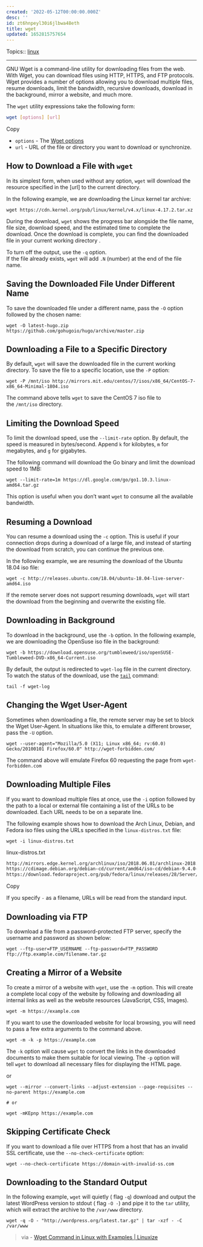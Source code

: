 ```yaml
---
created: '2022-05-12T00:00:00.000Z'
desc: ''
id: zt6hnpeyl30i6jlbwa48eth
title: wget
updated: 1652815757654
---
```

   
Topics::  [linux](../topics/linux.md)   
   
   
---   
   
GNU Wget is a command-line utility for downloading files from the web. With Wget, you can download files using HTTP, HTTPS, and FTP protocols. Wget provides a number of options allowing you to download multiple files, resume downloads, limit the bandwidth, recursive downloads, download in the background, mirror a website, and much more.   
   
The `wget` utility expressions take the following form:   
   
```sh
wget [options] [url]
```
   
   
Copy   
   
   
- `options` - The [Wget options](https://linux.die.net/man/1/wget)   
- `url` - URL of the file or directory you want to download or synchronize.   
   
## How to Download a File with `wget`   
   
In its simplest form, when used without any option, `wget` will download the resource specified in the [url] to the current directory.   
   
In the following example, we are downloading the Linux kernel tar archive:   
   
```
wget https://cdn.kernel.org/pub/linux/kernel/v4.x/linux-4.17.2.tar.xz
```
   
   
During the download, `wget` shows the progress bar alongside the file name, file size, download speed, and the estimated time to complete the download. Once the download is complete, you can find the downloaded file in your current working directory .   
   
To turn off the output, use the `-q` option.   
If the file already exists, `wget` will add `.N` (number) at the end of the file name.   
   
## Saving the Downloaded File Under Different Name   
   
To save the downloaded file under a different name, pass the `-O` option followed by the chosen name:   
   
```
wget -O latest-hugo.zip https://github.com/gohugoio/hugo/archive/master.zip
```
   
   
## Downloading a File to a Specific Directory   
   
By default, `wget` will save the downloaded file in the current working directory. To save the file to a specific location, use the `-P` option:   
   
```
wget -P /mnt/iso http://mirrors.mit.edu/centos/7/isos/x86_64/CentOS-7-x86_64-Minimal-1804.iso
```
   
   
The command above tells `wget` to save the CentOS 7 iso file to the `/mnt/iso` directory.   
   
## Limiting the Download Speed   
   
To limit the download speed, use the `--limit-rate` option. By default, the speed is measured in bytes/second. Append `k` for kilobytes, `m` for megabytes, and `g` for gigabytes.   
   
The following command will download the Go binary and limit the download speed to 1MB:   
   
```
wget --limit-rate=1m https://dl.google.com/go/go1.10.3.linux-amd64.tar.gz
```
   
   
This option is useful when you don’t want `wget` to consume all the available bandwidth.   
   
## Resuming a Download   
   
You can resume a download using the `-c` option. This is useful if your connection drops during a download of a large file, and instead of starting the download from scratch, you can continue the previous one.   
   
In the following example, we are resuming the download of the Ubuntu 18.04 iso file:   
   
```
wget -c http://releases.ubuntu.com/18.04/ubuntu-18.04-live-server-amd64.iso
```
   
   
If the remote server does not support resuming downloads, `wget` will start the download from the beginning and overwrite the existing file.   
   
## Downloading in Background   
   
To download in the background, use the `-b` option. In the following example, we are downloading the OpenSuse iso file in the background:   
   
```
wget -b https://download.opensuse.org/tumbleweed/iso/openSUSE-Tumbleweed-DVD-x86_64-Current.iso
```
   
   
By default, the output is redirected to `wget-log` file in the current directory. To watch the status of the download, use the [`tail`](https://linuxize.com/post/linux-head-command/) command:   
   
```
tail -f wget-log
```
   
   
## Changing the Wget User-Agent   
   
Sometimes when downloading a file, the remote server may be set to block the Wget User-Agent. In situations like this, to emulate a different browser, pass the `-U` option.   
   
```
wget --user-agent="Mozilla/5.0 (X11; Linux x86_64; rv:60.0) Gecko/20100101 Firefox/60.0" http://wget-forbidden.com/
```
   
   
The command above will emulate Firefox 60 requesting the page from `wget-forbidden.com`   
   
## Downloading Multiple Files   
   
If you want to download multiple files at once, use the `-i` option followed by the path to a local or external file containing a list of the URLs to be downloaded. Each URL needs to be on a separate line.   
   
The following example shows how to download the Arch Linux, Debian, and Fedora iso files using the URLs specified in the `linux-distros.txt` file:   
   
```
wget -i linux-distros.txt
```
   
   
linux-distros.txt   
   
```txt
http://mirrors.edge.kernel.org/archlinux/iso/2018.06.01/archlinux-2018.06.01-x86_64.iso
https://cdimage.debian.org/debian-cd/current/amd64/iso-cd/debian-9.4.0-amd64-netinst.iso
https://download.fedoraproject.org/pub/fedora/linux/releases/28/Server/x86_64/iso/Fedora-Server-dvd-x86_64-28-1.1.iso
```
   
   
Copy   
   
If you specify `-` as a filename, URLs will be read from the standard input.   
   
## Downloading via FTP   
   
To download a file from a password-protected FTP server, specify the username and password as shown below:   
   
```
wget --ftp-user=FTP_USERNAME --ftp-password=FTP_PASSWORD ftp://ftp.example.com/filename.tar.gz
```
   
   
## Creating a Mirror of a Website   
   
To create a mirror of a website with `wget`, use the `-m` option. This will create a complete local copy of the website by following and downloading all internal links as well as the website resources (JavaScript, CSS, Images).   
   
```
wget -m https://example.com
```
   
   
If you want to use the downloaded website for local browsing, you will need to pass a few extra arguments to the command above.   
   
```
wget -m -k -p https://example.com
```
   
   
The `-k` option will cause `wget` to convert the links in the downloaded documents to make them suitable for local viewing. The `-p` option will tell `wget` to download all necessary files for displaying the HTML page.   
   
or   
   
```
wget --mirror --convert-links --adjust-extension --page-requisites --no-parent https://example.com

# or

wget -mKEpnp https://example.com

```
   
   
## Skipping Certificate Check   
   
If you want to download a file over HTTPS from a host that has an invalid SSL certificate, use the `--no-check-certificate` option:   
   
```
wget --no-check-certificate https://domain-with-invalid-ss.com
```
   
   
## Downloading to the Standard Output   
   
In the following example, `wget` will quietly ( flag `-q`) download and output the latest WordPress version to stdout ( flag `-O -`) and pipe it to the `tar` utility, which will extract the archive to the `/var/www` directory.   
   
```
wget -q -O - "http://wordpress.org/latest.tar.gz" | tar -xzf - -C /var/www
```
   
   
> via - [Wget Command in Linux with Examples | Linuxize](https://linuxize.com/post/wget-command-examples/)